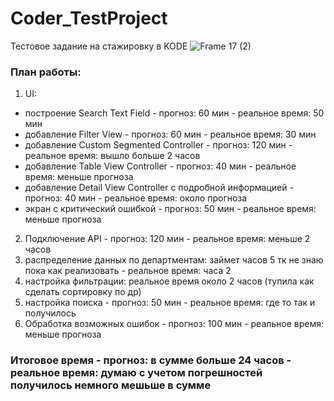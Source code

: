 # Coder_TestProject

Тестовое задание на стажировку в KODE
![Frame 17 (2)](https://user-images.githubusercontent.com/61863469/141501625-b06ae86f-5d49-49d4-bcea-2ee022c4d171.png)

### План работы:

1. UI:
  + построение Search Text Field - прогноз: 60 мин - реальное время: 50 мин
  + добавление Filter View - прогноз: 60 мин - реальное время: 30 мин
  + добавление Custom Segmented Controller - прогноз: 120 мин - реальное время: вышло больше 2 часов
  + добавление Table View Controller - прогноз: 40 мин - реальное время: меньше прогноза
  + добавление Detail View Controller с подробной информацией - прогноз: 40 мин - реальное время: около прогноза
  + экран с критический ошибкой - прогноз: 50 мин - реальное время: меньше прогноза
  
2. Подключение API - прогноз: 120 мин - реальное время: меньше 2 часов 
3. распределение данных по департментам: займет часов 5 тк не знаю пока как реализовать - реальное время: часа 2 
4. настройка фильтрации: реальное время около 2 часов (тупила как сделать сортировку по др)
5. настройка поиска - прогноз: 50 мин - реальное время: где то так и получилось 
6. Обработка возможных ошибок - прогноз: 100 мин - реальное время: меньше прогноза

### Итоговое время - прогноз: в сумме больше 24 часов - реальное время: думаю с учетом погрешностей получилось немного мешьше в сумме
